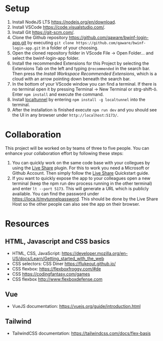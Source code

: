 # Setup

1. Install NodeJS LTS https://nodejs.org/en/download.
2. Install VSCode https://code.visualstudio.com/.
3. Install Git https://git-scm.com/.
4. Clone the Github repository https://github.com/qaware/bwinf-login-app.git by executing `git clone https://github.com/qaware/bwinf-login-app.git` in a folder of your choosing.
5. Open the cloned repository folder in VScode File -> Open Folder... and select the bwinf-login-app folder.
6. Install the recommended Extensions for this Project by selecting the Extensions Tab on the left and typing `@recommended` in the search bar. Then press the *Install Workspace Recommended Extensions*, which is a cloud with an arrow pointing down beneath the search bar.
7. In the bottom of your VScode window you can find a terminal. If there is no terminal open it by pressing Terminal -> New Terminal or strg-shift-ö. Enter `npm install` and execute the command.
8. Install [localtunnel](https://github.com/localtunnel/localtunnel) by entering `npm install -g localtunnel` into the terminal.
9. After the installation is finished execute `npm run dev` and you should see the UI in any browser under `http://localhost:5173/`.

# Collaboration

This project will be worked on by teams of three to five people. You can enhance your collaboration effort by following these steps:

1. You can quickly work on the same code base with your collegues by using the [Live Share](https://marketplace.visualstudio.com/items?itemName=MS-vsliveshare.vsliveshare) plugin. For this to work you need a Microsoft or Github Account. Then simply follow the [Live Share](https://marketplace.visualstudio.com/items?itemName=MS-vsliveshare.vsliveshare) Quickstart guide.
2. If you want to quickly expose the app to your colleagues open a new terminal (keep the npm run dev process running in the other terminal) and enter `lt --port 5173`. This will generate a URL which is publicly available. You can find the password under https://loca.lt/mytunnelpassword. This should be done by the Live Share Host so the other people can also see the app on their browser.

# Resources
## HTML, Javascript and CSS basics
* HTML, CSS, JavaScript: https://developer.mozilla.org/en-US/docs/Learn/Getting_started_with_the_web
* CSS selectors: CSS Diner https://flukeout.github.io/
* CSS flexbox: https://flexboxfroggy.com/#de
* CSS https://codingfantasy.com/games
* CSS flexbox http://www.flexboxdefense.com 

## Vue
* VueJS documentation: https://vuejs.org/guide/introduction.html

## Tailwind
* TailwindCSS documentation: https://tailwindcss.com/docs/flex-basis

